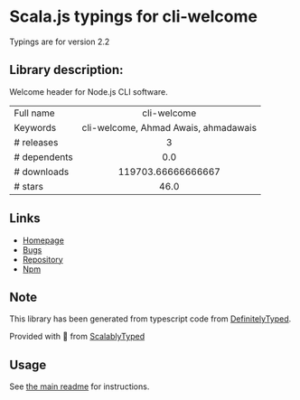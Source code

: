 
# Scala.js typings for cli-welcome

Typings are for version 2.2

## Library description:
Welcome header for Node.js CLI software.

|                    |                 |
| ------------------ | :-------------: |
| Full name          | cli-welcome |
| Keywords           | cli-welcome, Ahmad Awais, ahmadawais |
| # releases         | 3 |
| # dependents       | 0.0 |
| # downloads        | 119703.66666666667 |
| # stars            | 46.0 |

## Links
- [Homepage](https://github.com/ahmadawais/cli-welcome#readme)
- [Bugs](https://github.com/ahmadawais/cli-welcome/issues)
- [Repository](https://github.com/ahmadawais/cli-welcome)
- [Npm](https://www.npmjs.com/package/cli-welcome)
    


## Note
This library has been generated from typescript code from [DefinitelyTyped](https://definitelytyped.org).

Provided with :purple_heart: from [ScalablyTyped](https://github.com/oyvindberg/ScalablyTyped)

## Usage
See [the main readme](../../readme.md) for instructions.



